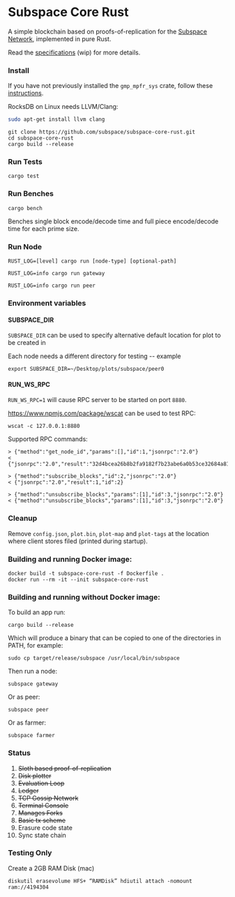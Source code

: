 # Subspace Core Rust

A simple blockchain based on proofs-of-replication for the [Subspace Network](https://www.subspace.network), implemented in pure Rust.

Read the [specifications](/spec/overview.md) (wip) for more details.


### Install

If you have not previously installed the `gmp_mpfr_sys` crate, follow these [instructions](https://docs.rs/gmp-mpfr-sys/1.3.0/gmp_mpfr_sys/index.html#building-on-gnulinux).

RocksDB on Linux needs LLVM/Clang:
```bash
sudo apt-get install llvm clang
```

```
git clone https://github.com/subspace/subspace-core-rust.git
cd subspace-core-rust
cargo build --release
```

### Run Tests

`cargo test`

### Run Benches

`cargo bench`

Benches single block encode/decode time and full piece encode/decode time for each prime size.

### Run Node

`RUST_LOG=[level] cargo run [node-type] [optional-path]`

`RUST_LOG=info cargo run gateway`

`RUST_LOG=info cargo run peer`

### Environment variables

#### SUBSPACE_DIR
`SUBSPACE_DIR` can be used to specify alternative default location for plot to be created in

Each node needs a different directory for testing -- example

`export SUBSPACE_DIR=~/Desktop/plots/subspace/peer0`

#### RUN_WS_RPC
`RUN_WS_RPC=1` will cause RPC server to be started on port `8880`.

https://www.npmjs.com/package/wscat can be used to test RPC:
```
wscat -c 127.0.0.1:8880
```

Supported RPC commands:
```
> {"method":"get_node_id","params":[],"id":1,"jsonrpc":"2.0"}
< {"jsonrpc":"2.0","result":"32d4bcea26b8b2fa9182f7b23abe6a0b53ce32684a8176b085da9d8cdea9bef3","id":1}
```
```
> {"method":"subscribe_blocks","id":2,"jsonrpc":"2.0"}
< {"jsonrpc":"2.0","result":1,"id":2}
```
```
> {"method":"unsubscribe_blocks","params":[1],"id":3,"jsonrpc":"2.0"}
< {"method":"unsubscribe_blocks","params":[1],"id":3,"jsonrpc":"2.0"}
```

### Cleanup
Remove `config.json`, `plot.bin`, `plot-map` and `plot-tags` at the location where client stores filed (printed during startup).

### Building and running Docker image:
```
docker build -t subspace-core-rust -f Dockerfile .
docker run --rm -it --init subspace-core-rust
```

### Building and running without Docker image:
To build an app run:
```
cargo build --release
```

Which will produce a binary that can be copied to one of the directories in PATH, for example:
```
sudo cp target/release/subspace /usr/local/bin/subspace
```

Then run a node:
```
subspace gateway
```
Or as peer:
```
subspace peer
```
Or as farmer:
```
subspace farmer
```

### Status

1. ~~Sloth based proof-of-replication~~
2. ~~Disk plotter~~
3. ~~Evaluation Loop~~
4. ~~Ledger~~
5. ~~TCP Gossip Network~~
6. ~~Terminal Console~~
7. ~~Manages Forks~~
8. ~~Basic tx scheme~~
9. Erasure code state
10. Sync state chain

### Testing Only

Create a 2GB RAM Disk (mac)

`diskutil erasevolume HFS+ “RAMDisk” hdiutil attach -nomount ram://4194304`

